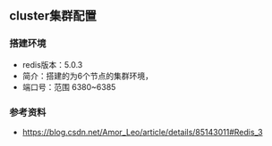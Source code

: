 ## cluster集群配置

### 搭建环境
- redis版本：5.0.3
- 简介：搭建的为6个节点的集群环境，
- 端口号：范围 6380~6385


### 参考资料
- https://blog.csdn.net/Amor_Leo/article/details/85143011#Redis_3
